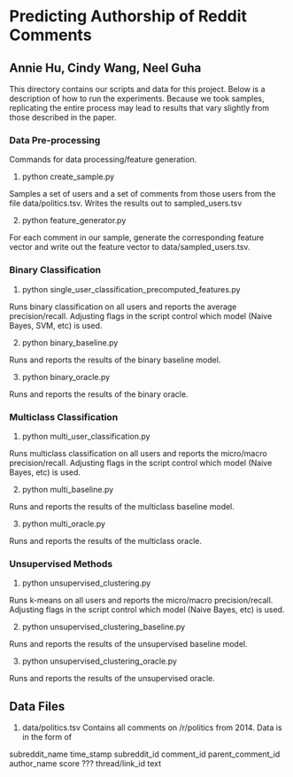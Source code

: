 # Predicting Authorship of Reddit Comments 

## Annie Hu, Cindy Wang, Neel Guha 


This directory contains our scripts and data for this project. Below is a description of how to run the experiments. Because we took samples, replicating the entire process may lead to results that vary slightly from those described in the paper.



### Data Pre-processing

Commands for data processing/feature generation.

1. python create_sample.py 

Samples a set of users and a set of comments from those users from the file data/politics.tsv. Writes the results out to sampled_users.tsv

2. python feature_generator.py 

For each comment in our sample, generate the corresponding feature vector and write out the feature vector to data/sampled_users.tsv.


### Binary Classification 

1. python single_user_classification_precomputed_features.py

Runs binary classification on all users and reports the average precision/recall. Adjusting flags in the script control which model (Naive Bayes, SVM, etc) is used.  

2. python binary_baseline.py 

Runs and reports the results of the binary baseline model. 

3. python binary_oracle.py 

Runs and reports the results of the binary oracle. 

### Multiclass Classification 

1. python multi_user_classification.py 

Runs multiclass classification on all users and reports the micro/macro precision/recall. Adjusting flags in the script control which model (Naive Bayes, etc) is used.  

2. python multi_baseline.py 

Runs and reports the results of the multiclass baseline model. 

3. python multi_oracle.py 

Runs and reports the results of the multiclass oracle. 

### Unsupervised Methods

1. python unsupervised_clustering.py 

Runs k-means on all users and reports the micro/macro precision/recall. Adjusting flags in the script control which model (Naive Bayes, etc) is used.  

2. python unsupervised_clustering_baseline.py 

Runs and reports the results of the unsupervised baseline model. 

3. python unsupervised_clustering_oracle.py 

Runs and reports the results of the unsupervised oracle. 


## Data Files 

1. data/politics.tsv 
Contains all comments on /r/politics from 2014. Data is in the form of

subreddit_name  time_stamp  subreddit_id  comment_id  parent_comment_id author_name score ??? thread/link_id text



